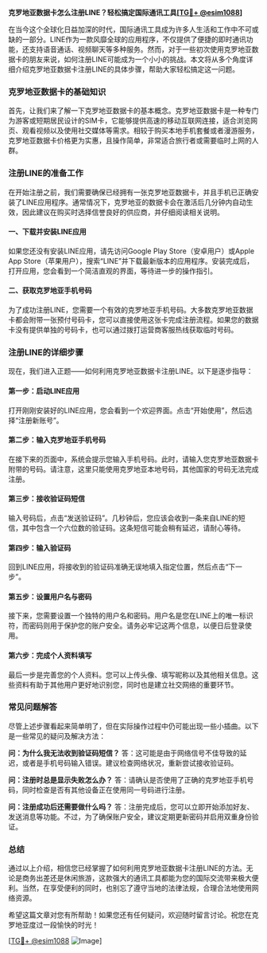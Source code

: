 **克罗地亚数据卡怎么注册LINE？轻松搞定国际通讯工具[[TG💪+ @esim1088](https://t.me/s/esim1088)]**

在当今这个全球化日益加深的时代，国际通讯工具成为许多人生活和工作中不可或缺的一部分。LINE作为一款风靡全球的应用程序，不仅提供了便捷的即时通讯功能，还支持语音通话、视频聊天等多种服务。然而，对于一些初次使用克罗地亚数据卡的朋友来说，如何注册LINE可能成为一个小小的挑战。本文将从多个角度详细介绍克罗地亚数据卡注册LINE的具体步骤，帮助大家轻松搞定这一问题。

### 克罗地亚数据卡的基础知识

首先，让我们来了解一下克罗地亚数据卡的基本概念。克罗地亚数据卡是一种专门为游客或短期居民设计的SIM卡，它能够提供高速的移动互联网连接，适合浏览网页、观看视频以及使用社交媒体等需求。相较于购买本地手机套餐或者漫游服务，克罗地亚数据卡价格更为实惠，且操作简单，非常适合旅行者或需要临时上网的人群。

### 注册LINE的准备工作

在开始注册之前，我们需要确保已经拥有一张克罗地亚数据卡，并且手机已正确安装了LINE应用程序。通常情况下，克罗地亚的数据卡会在激活后几分钟内自动生效，因此建议在购买时选择信誉良好的供应商，并仔细阅读相关说明。

#### 一、下载并安装LINE应用

如果您还没有安装LINE应用，请先访问Google Play Store（安卓用户）或Apple App Store（苹果用户），搜索“LINE”并下载最新版本的应用程序。安装完成后，打开应用，您会看到一个简洁直观的界面，等待进一步的操作指引。

#### 二、获取克罗地亚手机号码

为了成功注册LINE，您需要一个有效的克罗地亚手机号码。大多数克罗地亚数据卡都会附带一张预付号码卡，您可以直接使用这张卡完成注册流程。如果您的数据卡没有提供单独的号码卡，也可以通过拨打运营商客服热线获取临时号码。

### 注册LINE的详细步骤

现在，我们进入正题——如何利用克罗地亚数据卡注册LINE。以下是逐步指导：

#### 第一步：启动LINE应用

打开刚刚安装好的LINE应用，您会看到一个欢迎界面。点击“开始使用”，然后选择“注册新账号”。

#### 第二步：输入克罗地亚手机号码

在接下来的页面中，系统会提示您输入手机号码。此时，请输入您克罗地亚数据卡附带的号码。请注意，这里只能使用克罗地亚本地号码，其他国家的号码无法完成注册。

#### 第三步：接收验证码短信

输入号码后，点击“发送验证码”。几秒钟后，您应该会收到一条来自LINE的短信，其中包含一个六位数的验证码。这条短信可能会稍有延迟，请耐心等待。

#### 第四步：输入验证码

回到LINE应用，将接收到的验证码准确无误地填入指定位置，然后点击“下一步”。

#### 第五步：设置用户名与密码

接下来，您需要设置一个独特的用户名和密码。用户名是您在LINE上的唯一标识符，而密码则用于保护您的账户安全。请务必牢记这两个信息，以便日后登录使用。

#### 第六步：完成个人资料填写

最后一步是完善您的个人资料。您可以上传头像、填写昵称以及其他相关信息。这些资料有助于其他用户更好地识别您，同时也是建立社交网络的重要环节。

### 常见问题解答

尽管上述步骤看起来简单明了，但在实际操作过程中仍可能出现一些小插曲。以下是一些常见的疑问及解决方法：

**问：为什么我无法收到验证码短信？**
答：这可能是由于网络信号不佳导致的延迟，或者是手机号码输入错误。建议检查网络状况，重新尝试接收验证码。

**问：注册时总是显示失败怎么办？**
答：请确认是否使用了正确的克罗地亚手机号码，同时检查是否有其他设备正在使用同一号码进行注册。

**问：注册成功后还需要做什么吗？**
答：注册完成后，您可以立即开始添加好友、发送消息等功能。不过，为了确保账户安全，建议定期更新密码并启用双重身份验证。

### 总结

通过以上介绍，相信您已经掌握了如何利用克罗地亚数据卡注册LINE的方法。无论是商务出差还是休闲旅游，这款强大的通讯工具都能为您的国际交流带来极大便利。当然，在享受便利的同时，也别忘了遵守当地的法律法规，合理合法地使用网络资源。

希望这篇文章对您有所帮助！如果您还有任何疑问，欢迎随时留言讨论。祝您在克罗地亚度过一段愉快的时光！

[[TG💪+ @esim1088](https://t.me/s/esim1088) ![Image](https://i.postimg.cc/4NQfJmqS/Snipaste-2025-05-13-00-14-12.png)]